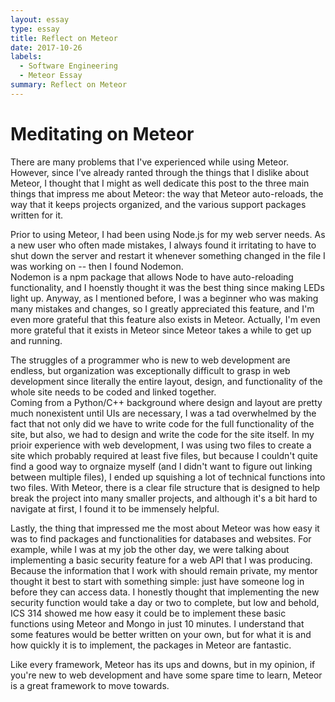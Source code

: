 ```yaml
---
layout: essay
type: essay
title: Reflect on Meteor
date: 2017-10-26
labels:
  - Software Engineering
  - Meteor Essay
summary: Reflect on Meteor
---
```


# Meditating on Meteor

There are many problems that I've experienced while using Meteor.  However, since I've already ranted through the things that I dislike about Meteor, I thought that I might as well dedicate this post to the three main things that impress me about Meteor: the way that Meteor auto-reloads, the way that it keeps projects organized, and the various support packages written for it.

Prior to using Meteor, I had been using Node.js for my web server needs.  As a new user who often made mistakes, I always found it irritating to have to shut down the server and restart it whenever something changed in the file I was working on -- then I found Nodemon.  
Nodemon is a npm package that allows Node to have auto-reloading functionality, and I hoenstly thought it was the best thing since making LEDs light up.  Anyway, as I mentioned before, I was a beginner who was making many mistakes and changes, so I greatly appreciated this feature, and I'm even more grateful that this feature also exists in Meteor.  Actually, I'm even more grateful that it exists in Meteor since Meteor takes a while to get up and running.

The struggles of a programmer who is new to web development are endless, but organization was exceptionally difficult to grasp in web development since literally the entire layout, design, and functionality of the whole site needs to be coded and linked together.  
Coming from a Python/C++ background where design and layout are pretty much nonexistent until UIs are necessary, I was a tad overwhelmed by the fact that not only did we have to write code for the full functionality of the site, but also, we had to design and write the code for the site itself.
In my prioir experience with web development, I was using two files to create a site which probably required at least five files, but because I couldn't quite find a good way to orgnaize myself (and I didn't want to figure out linking between multiple files), I ended up squishing a lot of technical functions into two files.
With Meteor, there is a clear file structure that is designed to help break the project into many smaller projects, and although it's a bit hard to navigate at first, I found it to be immensely helpful.

Lastly, the thing that impressed me the most about Meteor was how easy it was to find packages and functionalities for databases and websites.  For example, while I was at my job the other day, we were talking about implementing a basic security feature for a web API that I was producing.  Because the information that I work with should remain private, my mentor thought it best to start with something simple: just have someone log in before they can access data.  I honestly thought that implementing the new security function would take a day or two to complete, but low and behold, ICS 314 showed me how easy it could be to implement these basic functions using Meteor and Mongo in just 10 minutes.  I understand that some features would be better written on your own, but for what it is and how quickly it is to implement, the packages in Meteor are fantastic.

Like every framework, Meteor has its ups and downs, but in my opinion, if you're new to web development and have some spare time to learn, Meteor is a great framework to move towards.
